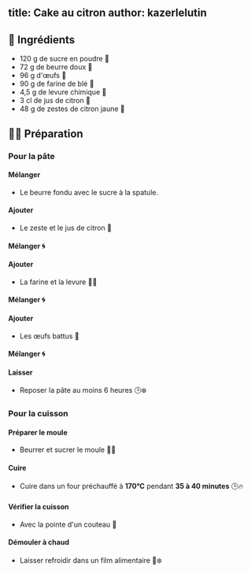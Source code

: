title: Cake au citron
author: kazerlelutin
--- 

## 📝 Ingrédients

- 120 g de sucre en poudre 🍚
- 72 g de beurre doux 🧈
- 96 g d'œufs 🥚
- 90 g de farine de blé 🌾
- 4,5 g de levure chimique 🧪
- 3 cl de jus de citron 🍋
- 48 g de zestes de citron jaune 🍋

## 👩‍🍳 Préparation

### Pour la pâte

#### Mélanger
- Le beurre fondu avec le sucre à la spatule.

#### Ajouter
- Le zeste et le jus de citron 🍋

#### Mélanger 🌀

#### Ajouter
- La farine et la levure 🌾🧪

#### Mélanger 🌀

#### Ajouter
- Les œufs battus 🥚

#### Mélanger 🌀

#### Laisser
- Reposer la pâte au moins 6 heures 🕒❄️

### Pour la cuisson

#### Préparer le moule
- Beurrer et sucrer le moule 🧈🍚

#### Cuire
- Cuire dans un four préchauffé à **170°C** pendant **35 à 40 minutes** 🕒🔥

#### Vérifier la cuisson
- Avec la pointe d'un couteau 🔪

#### Démouler à chaud
- Laisser refroidir dans un film alimentaire 🧻❄️
